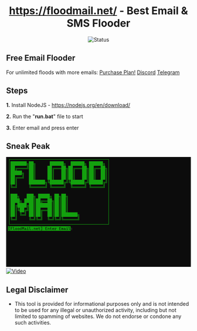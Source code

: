 <div align="center">

# https://floodmail.net/ - Best Email & SMS Flooder
![Status](https://img.shields.io/badge/status-working-lime)

</div>

## Free Email Flooder
For unlimited floods with more emails: <a href="https://floodmail.net/purchase">Purchase Plan!</a>
<a href="https://discord.gg/fy37kQNr38" target="_blank">Discord</a>
<a href="https://t.me/floodmail" target="_blank">Telegram</a>

## Steps
  **1.** Install NodeJS - https://nodejs.org/en/download/
 
  **2.** Run the "**run.bat**" file to start

  **3.** Enter email and press enter

## Sneak Peak
<img src="https://github.com/Petey1337/Email-Spammer/blob/main/floodmail.png?raw=true">
<a href="https://www.youtube.com/watch?v=QYvj7cOD23g">
  <img alt="Video" src="https://i.imgur.com/RSLWvfA.png"/>
</a>


## Legal Disclaimer
* This tool is provided for informational purposes only and is not intended to be used for any illegal or unauthorized activity, including but not limited to spamming of websites. We do not endorse or condone any such activities.
